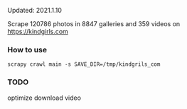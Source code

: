 Updated: 2021.1.10

Scrape 120786 photos in 8847 galleries and 359 videos on https://kindgirls.com

### How to use

    scrapy crawl main -s SAVE_DIR=/tmp/kindgrils_com

### TODO

optimize download video